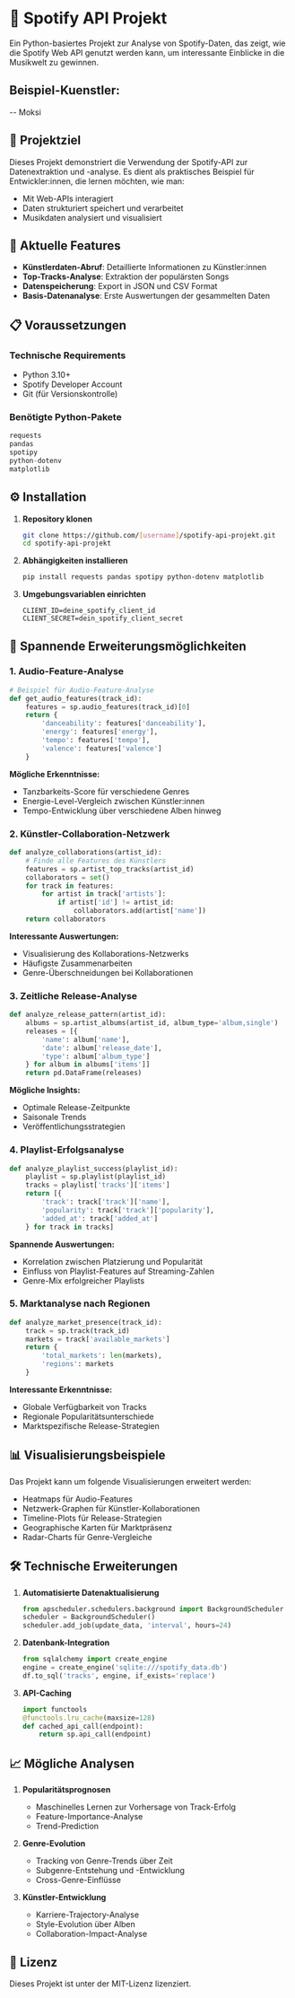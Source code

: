 # 🎵 Spotify API Projekt

Ein Python-basiertes Projekt zur Analyse von Spotify-Daten, das zeigt, wie die Spotify Web API genutzt werden kann, um interessante Einblicke in die Musikwelt zu gewinnen.

## Beispiel-Kuenstler:
-- Moksi 

## 🎯 Projektziel

Dieses Projekt demonstriert die Verwendung der Spotify-API zur Datenextraktion und -analyse. Es dient als praktisches Beispiel für Entwickler:innen, die lernen möchten, wie man:
- Mit Web-APIs interagiert
- Daten strukturiert speichert und verarbeitet
- Musikdaten analysiert und visualisiert

## 🚀 Aktuelle Features

- **Künstlerdaten-Abruf**: Detaillierte Informationen zu Künstler:innen
- **Top-Tracks-Analyse**: Extraktion der populärsten Songs
- **Datenspeicherung**: Export in JSON und CSV Format
- **Basis-Datenanalyse**: Erste Auswertungen der gesammelten Daten

## 📋 Voraussetzungen

### Technische Requirements
- Python 3.10+
- Spotify Developer Account
- Git (für Versionskontrolle)

### Benötigte Python-Pakete
```python
requests
pandas
spotipy
python-dotenv
matplotlib
```

## ⚙️ Installation

1. **Repository klonen**
   ```bash
   git clone https://github.com/[username]/spotify-api-projekt.git
   cd spotify-api-projekt
   ```

2. **Abhängigkeiten installieren**
   ```bash
   pip install requests pandas spotipy python-dotenv matplotlib
   ```

3. **Umgebungsvariablen einrichten**
   ```env
   CLIENT_ID=deine_spotify_client_id
   CLIENT_SECRET=dein_spotify_client_secret
   ```

## 🎼 Spannende Erweiterungsmöglichkeiten

### 1. Audio-Feature-Analyse
```python
# Beispiel für Audio-Feature-Analyse
def get_audio_features(track_id):
    features = sp.audio_features(track_id)[0]
    return {
        'danceability': features['danceability'],
        'energy': features['energy'],
        'tempo': features['tempo'],
        'valence': features['valence']
    }
```
**Mögliche Erkenntnisse:**
- Tanzbarkeits-Score für verschiedene Genres
- Energie-Level-Vergleich zwischen Künstler:innen
- Tempo-Entwicklung über verschiedene Alben hinweg

### 2. Künstler-Collaboration-Netzwerk
```python
def analyze_collaborations(artist_id):
    # Finde alle Features des Künstlers
    features = sp.artist_top_tracks(artist_id)
    collaborators = set()
    for track in features:
        for artist in track['artists']:
            if artist['id'] != artist_id:
                collaborators.add(artist['name'])
    return collaborators
```
**Interessante Auswertungen:**
- Visualisierung des Kollaborations-Netzwerks
- Häufigste Zusammenarbeiten
- Genre-Überschneidungen bei Kollaborationen

### 3. Zeitliche Release-Analyse
```python
def analyze_release_pattern(artist_id):
    albums = sp.artist_albums(artist_id, album_type='album,single')
    releases = [{
        'name': album['name'],
        'date': album['release_date'],
        'type': album['album_type']
    } for album in albums['items']]
    return pd.DataFrame(releases)
```
**Mögliche Insights:**
- Optimale Release-Zeitpunkte
- Saisonale Trends
- Veröffentlichungsstrategien

### 4. Playlist-Erfolgsanalyse
```python
def analyze_playlist_success(playlist_id):
    playlist = sp.playlist(playlist_id)
    tracks = playlist['tracks']['items']
    return [{
        'track': track['track']['name'],
        'popularity': track['track']['popularity'],
        'added_at': track['added_at']
    } for track in tracks]
```
**Spannende Auswertungen:**
- Korrelation zwischen Platzierung und Popularität
- Einfluss von Playlist-Features auf Streaming-Zahlen
- Genre-Mix erfolgreicher Playlists

### 5. Marktanalyse nach Regionen
```python
def analyze_market_presence(track_id):
    track = sp.track(track_id)
    markets = track['available_markets']
    return {
        'total_markets': len(markets),
        'regions': markets
    }
```
**Interessante Erkenntnisse:**
- Globale Verfügbarkeit von Tracks
- Regionale Popularitätsunterschiede
- Marktspezifische Release-Strategien

## 📊 Visualisierungsbeispiele

Das Projekt kann um folgende Visualisierungen erweitert werden:
- Heatmaps für Audio-Features
- Netzwerk-Graphen für Künstler-Kollaborationen
- Timeline-Plots für Release-Strategien
- Geographische Karten für Marktpräsenz
- Radar-Charts für Genre-Vergleiche

## 🛠️ Technische Erweiterungen

1. **Automatisierte Datenaktualisierung**
   ```python
   from apscheduler.schedulers.background import BackgroundScheduler
   scheduler = BackgroundScheduler()
   scheduler.add_job(update_data, 'interval', hours=24)
   ```

2. **Datenbank-Integration**
   ```python
   from sqlalchemy import create_engine
   engine = create_engine('sqlite:///spotify_data.db')
   df.to_sql('tracks', engine, if_exists='replace')
   ```

3. **API-Caching**
   ```python
   import functools
   @functools.lru_cache(maxsize=128)
   def cached_api_call(endpoint):
       return sp.api_call(endpoint)
   ```

## 📈 Mögliche Analysen

1. **Popularitätsprognosen**
   - Maschinelles Lernen zur Vorhersage von Track-Erfolg
   - Feature-Importance-Analyse
   - Trend-Prediction

2. **Genre-Evolution**
   - Tracking von Genre-Trends über Zeit
   - Subgenre-Entstehung und -Entwicklung
   - Cross-Genre-Einflüsse

3. **Künstler-Entwicklung**
   - Karriere-Trajectory-Analyse
   - Style-Evolution über Alben
   - Collaboration-Impact-Analyse

## 📝 Lizenz

Dieses Projekt ist unter der MIT-Lizenz lizenziert.

